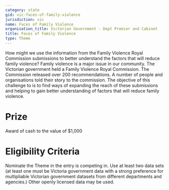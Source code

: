 ```yaml
---
category: state
gid: vic-faces-of-family-violence
jurisdiction: vic
name: Faces of Family Violence
organisation_title: Victorian Government - Dept Premier and Cabinet
title: Faces of Family Violence
type: Theme
---
```


How might we use the information from the Family Violence Royal Commission submissions to better understand the factors that will reduce family violence?
Family violence is a major issue in our community.  The Victorian government held a Family Violence Royal Commission.  The Commission released over 200 recommendations.  A number of people and organisations told their story to the commission.  The objective of this challenge to is to find ways of expanding the reach of these submissions and helping to gain better understanding of factors that will reduce family violence.

# Prize
Award of cash to the value of $1,000

# Eligibility Criteria
Nominate the Theme in the entry is competing in. Use at least two data sets (at least one must be Victoria government data with a strong preference for multipliable Victorian government datasets from different departments and agencies.) Other openly licensed data may be used.